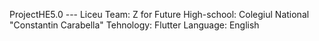 ProjectHE5.0 --- Liceu
Team: Z for Future
High-school: Colegiul National "Constantin Carabella"
Tehnology: Flutter
Language: English

